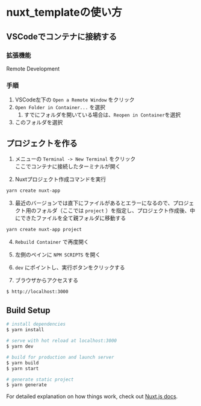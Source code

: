 # nuxt_templateの使い方

## VSCodeでコンテナに接続する

### 拡張機能

Remote Development

### 手順

1. VSCode左下の `Open a Remote Window` をクリック
1. `Open Folder in Container...` を選択
    1. すでにフォルダを開いている場合は、`Reopen in Container`を選択
1. このフォルダを選択

## プロジェクトを作る

1. メニューの `Terminal -> New Terminal` をクリック  
  ここでコンテナに接続したターミナルが開く

1. Nuxtプロジェクト作成コマンドを実行  

```bash
yarn create nuxt-app
```

3. 最近のバージョンでは直下にファイルがあるとエラーになるので、プロジェクト用のフォルダ（ここでは `project` ）を指定し、プロジェクト作成後、中にできたファイルを全て親フォルダに移動する

```bash
yarn create nuxt-app project
```

4. `Rebuild Container` で再度開く

1. 左側のペインに `NPM SCRIPTS` を開く

1. `dev` にポイントし、実行ボタンをクリックする

1. ブラウザからアクセスする

```bash
$ http://localhost:3000
```

## Build Setup

```bash
# install dependencies
$ yarn install

# serve with hot reload at localhost:3000
$ yarn dev

# build for production and launch server
$ yarn build
$ yarn start

# generate static project
$ yarn generate
```

For detailed explanation on how things work, check out [Nuxt.js docs](https://nuxtjs.org).
